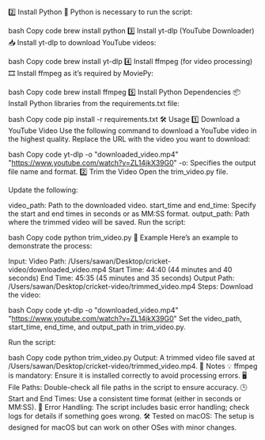 2️⃣ Install Python
🐍 Python is necessary to run the script:

bash
Copy code
brew install python
3️⃣ Install yt-dlp (YouTube Downloader)
📥 Install yt-dlp to download YouTube videos:

bash
Copy code
brew install yt-dlp
4️⃣ Install ffmpeg (for video processing)
🎞️ Install ffmpeg as it’s required by MoviePy:

bash
Copy code
brew install ffmpeg
5️⃣ Install Python Dependencies
📦 Install Python libraries from the requirements.txt file:

bash
Copy code
pip install -r requirements.txt
🛠️ Usage
1️⃣ Download a YouTube Video
Use the following command to download a YouTube video in the highest quality. Replace the URL with the video you want to download:

bash
Copy code
yt-dlp -o "downloaded_video.mp4" "https://www.youtube.com/watch?v=ZL14jkX39G0"
-o: Specifies the output file name and format.
2️⃣ Trim the Video
Open the trim_video.py file.

Update the following:

video_path: Path to the downloaded video.
start_time and end_time: Specify the start and end times in seconds or as MM:SS format.
output_path: Path where the trimmed video will be saved.
Run the script:

bash
Copy code
python trim_video.py
🎯 Example
Here’s an example to demonstrate the process:

Input:
Video Path: /Users/sawan/Desktop/cricket-video/downloaded_video.mp4
Start Time: 44:40 (44 minutes and 40 seconds)
End Time: 45:35 (45 minutes and 35 seconds)
Output Path: /Users/sawan/Desktop/cricket-video/trimmed_video.mp4
Steps:
Download the video:

bash
Copy code
yt-dlp -o "downloaded_video.mp4" "https://www.youtube.com/watch?v=ZL14jkX39G0"
Set the video_path, start_time, end_time, and output_path in trim_video.py.

Run the script:

bash
Copy code
python trim_video.py
Output:
A trimmed video file saved at /Users/sawan/Desktop/cricket-video/trimmed_video.mp4.
📌 Notes
💡 ffmpeg is mandatory: Ensure it is installed correctly to avoid processing errors.
🖥️ File Paths: Double-check all file paths in the script to ensure accuracy.
🕒 Start and End Times: Use a consistent time format (either in seconds or MM:SS).
🛑 Error Handling: The script includes basic error handling; check logs for details if something goes wrong.
🛠️ Tested on macOS: The setup is designed for macOS but can work on other OSes with minor changes.
